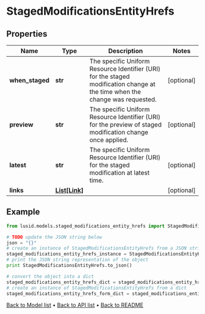 # StagedModificationsEntityHrefs


## Properties
Name | Type | Description | Notes
------------ | ------------- | ------------- | -------------
**when_staged** | **str** | The specific Uniform Resource Identifier (URI) for the staged modification change at the time when the change was requested. | [optional] 
**preview** | **str** | The specific Uniform Resource Identifier (URI) for the preview of staged modification change once applied. | [optional] 
**latest** | **str** | The specific Uniform Resource Identifier (URI) for the staged modification at latest time. | [optional] 
**links** | [**List[Link]**](Link.md) |  | [optional] 

## Example

```python
from lusid.models.staged_modifications_entity_hrefs import StagedModificationsEntityHrefs

# TODO update the JSON string below
json = "{}"
# create an instance of StagedModificationsEntityHrefs from a JSON string
staged_modifications_entity_hrefs_instance = StagedModificationsEntityHrefs.from_json(json)
# print the JSON string representation of the object
print StagedModificationsEntityHrefs.to_json()

# convert the object into a dict
staged_modifications_entity_hrefs_dict = staged_modifications_entity_hrefs_instance.to_dict()
# create an instance of StagedModificationsEntityHrefs from a dict
staged_modifications_entity_hrefs_form_dict = staged_modifications_entity_hrefs.from_dict(staged_modifications_entity_hrefs_dict)
```
[Back to Model list](../README.md#documentation-for-models) &#8226; [Back to API list](../README.md#documentation-for-api-endpoints) &#8226; [Back to README](../README.md)


